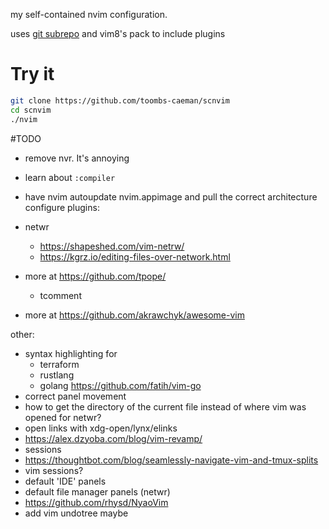 my self-contained nvim configuration.

uses [git subrepo](https://github.com/ingydotnet/git-subrepo) and vim8's pack to include plugins

# Try it
``` bash
git clone https://github.com/toombs-caeman/scnvim
cd scnvim
./nvim
```

#TODO
* remove nvr. It's annoying

* learn about `:compiler`

* have nvim autoupdate nvim.appimage and pull the correct architecture
configure plugins:
* netwr
    - https://shapeshed.com/vim-netrw/
    - https://kgrz.io/editing-files-over-network.html
* more at https://github.com/tpope/
    * tcomment
* more at https://github.com/akrawchyk/awesome-vim

other:
* syntax highlighting for
    * terraform
    * rustlang
    * golang  https://github.com/fatih/vim-go
* correct panel movement
* how to get the directory of the current file instead of where vim was opened for netwr?
* open links with xdg-open/lynx/elinks
* https://alex.dzyoba.com/blog/vim-revamp/
* sessions
* https://thoughtbot.com/blog/seamlessly-navigate-vim-and-tmux-splits
* vim sessions?
* default 'IDE' panels
* default file manager panels (netwr)
* https://github.com/rhysd/NyaoVim
* add vim undotree maybe
